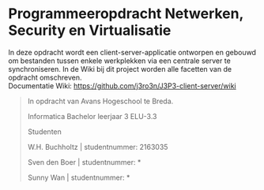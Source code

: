 # Programmeeropdracht Netwerken, Security en Virtualisatie

In deze opdracht wordt een client-server-applicatie ontworpen en gebouwd om bestanden tussen enkele werkplekken via een centrale server te synchroniseren.
In de Wiki bij dit project worden alle facetten van de opdracht omschreven.  
Documentatie Wiki: https://github.com/j3ro3n/J3P3-client-server/wiki


> In opdracht van Avans Hogeschool te Breda.
>
> Informatica Bachelor leerjaar 3 ELU-3.3
>
> Studenten
>
> W.H. Buchholtz | studentnummer: 2163035
>
> Sven den Boer | studentnummer: *
>
> Sunny Wan | studentnummer: *